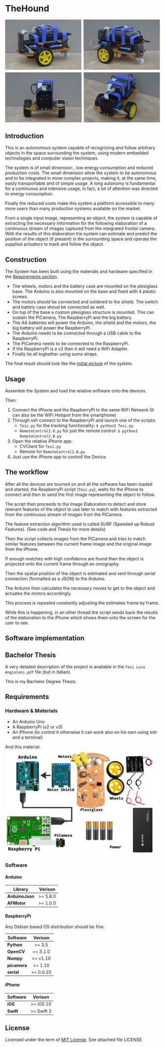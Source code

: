 # TheHound
![TheHoundPicture](./Images/CarPhoto.png)

## Introduction

This is an autonomous system capable of recognizing and follow arbitrary objects in the space surrounding the system, using modern embedded technologies and computer vision techniques.

The system is of small dimension , low energy consumption and reduced production costs. The small dimension allow the system to be autonomous and to be integrated in more complex projects, making it, at the same time, easily transportable and of simple usage.
A long autonomy is fundamental for a continuous and intensive usage, in fact, a lot of attention was directed to energy consumption.

Finally the reduced costs make this system a platform accessible to many more users than many production systems available on the market.

From a single input image, representing an object, the system is capable of extracting the necessary information for the following elaboration of a continuous stream of images captured from the integrated frontal camera. With the results of this elaboration the system can estimate and predict the position of the object (if present) in the surrounding space and operate the supplied actuators to track and follow the object.

## Construction

The System has been built using the materials and hardware specified in the [Requirements section](#requirements).

- The wheels, motors and the battery case are mounted on the plexiglass base. The Arduino is also mounted on the base and fixed with 4 plastic screws.
- The motors should be connected and soldered to the shield. The switch and battely case shoud be connected as well.
- On top of the base a custom plexiglass structure is mounted. This can sustain the PiCamera, The RaspberryPi and the big battery.
- The AA batteries will power the Arduino, the shield and the motors, the big battery will power the RaspberryPi.
- The Arduino needs to be connected through a USB cable to the RaspberryPi.
- The PiCamera needs to be connected to the RaspberryPi.
- If the RaspberryPi is a v2 then it will need a WiFi Adapter.
- Finally tie all toghether using some straps.

The final result should look like the [initial picture](./Images/CarPhoto.png) of the system.

## Usage

Assemble the System and load the relative software onto the devices.

Then:

1. Connect the iPhone and the RaspberryPi to the same WiFi Network (It can also be the WiFi Hotspot from the smartphone)
2. Through ssh connect to the RaspberryPi and launch one of the scripts:
    - `Tesi.py` for the tracking functionality: `$ python3 Tesi.py`
    - `RemoteControl2.0.py` for just the remote control: `$ python3 RemoteControl2.0.py`
3. Open the relative iPhone app:
    - CVClient for `Tesi.py`
    - Remote for `RemoteControl2.0.py`
4. Just use the iPhone app to controll the Device.

## The workflow

After all the devices are tourned on and all the software has been loaded and started, the RaspberryPi script (`Tesi.py`), waits for the iPhone to connect and then to send the first image representing the object to follow.

The script then proceeds to the Image Elaboration to detect and store relevant features of the object to use later to match with features extracted from the continuous stream of images from the PiCamera.

The feature extraction algorithm used is called SURF (Speeded up Robust Features). (See code and Thesis for more details)

Then the script collects images from the PiCamera and tries to match similar features between the current frame image and the original image from the iPhone.

If enough matches with high confidence are found then the object is projected onto the current frame through an omography.

Then the spatial position of the object is estimated and sent through serial connection (formatted as a JSON) to the Arduino.

The Arduino then calculates the necessary moves to get to the object and actuates the motors accordingly.

This process is repeated constantly adjusting the estimates frame by frame.

While this is happening, in an other thread the script sends back the results of the elaboration to the iPhone which shows them onto the screen for the user to see.

## Software implementation

## Bachelor Thesis

A very detailed description of the project is available in the `Tesi Luca Angioloni.pdf` file (but in italian).

This is my Bachelor Degree Thesis.

## Requirements

### Hardware & Materials
- An Arduino Uno
- A RaspberryPi (v2 or v3)
- An iPhone (to control it otherwise it can work also on his own using ssh and a terminal)

And this material:
![Materials](./Images/Tools.png)

### Software

#### Arduino

| Library        | Verison        |
| -------------- |:--------------:|
|**ArduinoJson** |    >= 5.8.0    |
|**AFMotor**     |    >= 1.0.0    |

#### RaspberryPi

Any Debian based OS distribution should be fine.

| Software       | Verison        |
| -------------- |:--------------:|
| **Python**     |     >= 3.5     |
| **OpenCV**     |    == 3.1.0    |
| **Numpy**      |    >= v1.10    |
| **picamera**   |    >= 1.10     |
| **serial**     |    >= 0.0.20   |

#### iPhone

| Software       | Verison        |
| -------------- |:--------------:|
| **iOS**        |    >= iOS 10   |
| **Swift**      |   >= Swift 3   |

## License

Licensed under the term of [MIT License](http://en.wikipedia.org/wiki/MIT_License). See attached file LICENSE.
